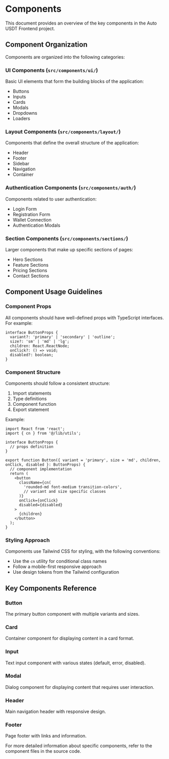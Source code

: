 # Components

This document provides an overview of the key components in the Auto USDT Frontend project.

## Component Organization

Components are organized into the following categories:

### UI Components (`src/components/ui/`)

Basic UI elements that form the building blocks of the application:

- Buttons
- Inputs
- Cards
- Modals
- Dropdowns
- Loaders

### Layout Components (`src/components/layout/`)

Components that define the overall structure of the application:

- Header
- Footer
- Sidebar
- Navigation
- Container

### Authentication Components (`src/components/auth/`)

Components related to user authentication:

- Login Form
- Registration Form
- Wallet Connection
- Authentication Modals

### Section Components (`src/components/sections/`)

Larger components that make up specific sections of pages:

- Hero Sections
- Feature Sections
- Pricing Sections
- Contact Sections

## Component Usage Guidelines

### Component Props

All components should have well-defined props with TypeScript interfaces. For example:

```tsx
interface ButtonProps {
  variant?: 'primary' | 'secondary' | 'outline';
  size?: 'sm' | 'md' | 'lg';
  children: React.ReactNode;
  onClick?: () => void;
  disabled?: boolean;
}
```

### Component Structure

Components should follow a consistent structure:

1. Import statements
2. Type definitions
3. Component function
4. Export statement

Example:

```tsx
import React from 'react';
import { cn } from '@/lib/utils';

interface ButtonProps {
  // props definition
}

export function Button({ variant = 'primary', size = 'md', children, onClick, disabled }: ButtonProps) {
  // component implementation
  return (
    <button
      className={cn(
        'rounded-md font-medium transition-colors',
        // variant and size specific classes
      )}
      onClick={onClick}
      disabled={disabled}
    >
      {children}
    </button>
  );
}
```

### Styling Approach

Components use Tailwind CSS for styling, with the following conventions:

- Use the `cn` utility for conditional class names
- Follow a mobile-first responsive approach
- Use design tokens from the Tailwind configuration

## Key Components Reference

### Button

The primary button component with multiple variants and sizes.

### Card

Container component for displaying content in a card format.

### Input

Text input component with various states (default, error, disabled).

### Modal

Dialog component for displaying content that requires user interaction.

### Header

Main navigation header with responsive design.

### Footer

Page footer with links and information.

For more detailed information about specific components, refer to the component files in the source code. 